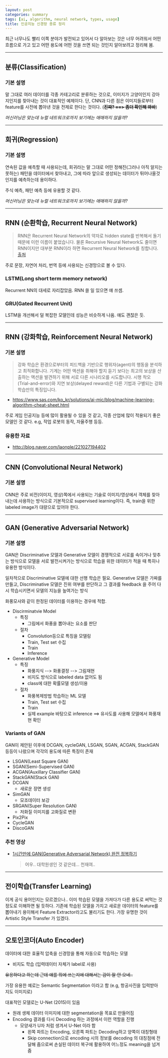 ```yaml
---
layout: post
categories: summary
tags: [ai, algorithm, neural network, types, usage]
title: 인공지능 신경망 종류 정리
---
```


최근 너무나도 빨리 이쪽 분야가 발전되고 있어서 다 알아보는 것은 너무 어려워서 어떤 흐름으로 가고 있고 어떤 용도에 어떤 것을 쓰면 되는 것인지 알아보려고 정리해 봄. 

---

## 분류(Classification)

### 기본 설명
말 그대로 여러 데이터를 각종 카테고리로 분류하는 것으로, 이미지가 고양이인지 강아지인지를 찾아내는 것이 대표적인 예제이다. 단, CNN과 다른 점은 이미지들로부터 feature를 사전에 뽑아낸 것을 전제로 한다는 것이다. (~~**진짜? ==> 좀더 확인해 봐바**~~)

*머신러닝은 맞는데 뉴럴 네트워크로까지 보기에는 애매하지 않을까?*

---

## 회귀(Regression)

### 기본 설명
연속된 값을 예측할 때 사용되는데, 회귀라는 말 그대로 어떤 정해진(그러나 아직 알지는 못하는) 패턴을 데이터에서 찾아내고, 그에 따라 앞으로 생성되는 데이터가 튀어나올것인지를 예측하는데 용이하다.

주식 예측, 패턴 예측 등에 유용할 것 같다.

*머신러닝은 맞는데 뉴럴 네트워크로까지 보기에는 애매하지 않을까?*

---

## RNN (순환학습, Recurrent Neural Network)

> RNN은 Recurrent Neural Network의 약자로 hidden state를 반복해서 돌기 때문에 이런 이름이 붙었습니다. 물론 Recursive Neural Network도 줄이면 RNN이지만 대부분 RNN이라 하면 Recurrent Neural Network를 칭합니다. [출처](http://isukorea.com/blog/home/waylight3/234)

주로 문장, 자연어 처리, 번역 등에 사용되는 신경망으로 볼 수 있다.


### LSTM(Long short term memory network)
Recurrent NN의 대세로 자리잡았음. RNN 쓸 일 있으면 얘 쓰셈.

### GRU(Gated Recurrent Unit) 
LSTM을 개선해서 덜 복잡한 모델인데 성능은 비슷하게 나옴. 얘도 괜찮은 듯.


---

## RNN (강화학습, Reinforcement Neural Network)


### 기본 설명
>강화 학습은 환경으로부터의 피드백을 기반으로 행위자(agent)의 행동을 분석하고 최적화합니다. 기계는 어떤 액션을 취해야 할지 듣기 보다는 최고의 보상을 산출하는 액션을 발견하기 위해 서로 다른 시나리오를 시도합니다. 시행 착오(Trial-and-error)와 지연 보상(delayed reward)은 다른 기법과 구별되는 강화 학습만의 특징입니다.
- https://www.sas.com/ko_kr/solutions/ai-mic/blog/machine-learning-algorithm-cheat-sheet.html

주로 게임 인공지능 등에 많이 활용될 수 있을 것 같고, 각종 산업에 많이 적용되기 좋은 모델인 것 같다. e.g, 작업 로봇의 동작, 자율주행 등등.


### 유용한 자료
- http://blog.naver.com/laonple/221027194402



---

## CNN (Convolutional Neural Network)

### 기본 설명

CNN은 주로 비전(이미지, 영상)쪽에서 사용되는 기술로 이미지/영상에서 객체를 찾아내는데 사용하는 방식으로 기본적으로 supervised learning이다. 즉, train을 위한 labeled image가 대량으로 있어야 한다.


---

## GAN (Generative Adversarial Network)

### 기본 설명
GAN은 Discriminative 모델과 Generative 모델이 경쟁적으로 서로를 속이거나 맞추는 방식으로 모델을 서로 발전시켜가는 방식으로 학습을 위한 데이터가 적을 때 특히나 유용한 방식이다.

일차적으로 Discriminative 모델에 대한 선행 학습은 필요. 
Generative 모델은 가짜를 만들고, Discriminative 모델은 진위 여부를 판단하고 그 결과를 feedback 을 주어 다시 학습시키면서 모델의 지능을 높여가는 방식

화풍모사와 같이 한정된 데이터를 이용하는 경우에 적합.

- Discirminatvie Model
  - 특징
    - 그림에서 화풍을 뽑아내는 요소를 판단
  - 절차
    - Convolution등으로 특징을 모델링
    - Train, Test set 수집 
    - Train
    - Inference
- Generative Model
  - 특징
    - 화풍지식 --> 화풍결정 --> 그림재현
    - 비지도 방식으로 labeled data 없어도 됨
    - class에 대한 확률모델 생성/이용
  - 절차
    - 화풍복제방법 학습하는 ML 모델 
    - Train, Test set 수집
    - Train
    - 실제 example 바탕으로 inference ==> 유사도를 사용해 모델에서 화풍재현 확인


### Variants of GAN 
GAN이 제안된 이후에 DCGAN, cycleGAN, LSGAN, SGAN, ACGAN, StackGAN 등등이 나왔으며 각각의 용도에 따른 특징이 존재
- LSGAN(Least Square GAN)
- SGAN(Semi-Supervised GAN)
- ACGAN(Auxillary Classifier GAN)
- StackGAN(Stack GAN)
- DCGAN
  - 새로운 장면 생성
- SimGAN
  - 모조데이터 보강
- SRGAN(Super Resolution GAN)
  - 저화질 이미지를 고화질로 변환
- Pix2Pix
- CycleGAN
- DiscoGAN

### 추천 영상
- [1시간만에 GAN(Generative Adversarial Network) 완전 정복하기](https://tv.naver.com/v/1947034)
  > 어우.. 대학원생인 것 같은데... 천재여..

---

## 전이학습(Transfer Learning)
이게 공식 용어인지는 모르겠으나.. 이미 학습된 모델을 가져다가 다른 용도로 써먹는 것 정도로 이해하면 될 듯하다. 기존에 학습된 모델을 가지고 새로운 데이터의 feature를 뽑아내기 용이해서 Feature Extractor라고도 불리기도 한다.
가장 유명한 것이 Artistic Style Transfer 가 있겠다.

---

## 오토인코더(Auto Encoder)
데이터에 대한 효율적 압축을 신경망을 통해 자동으로 학습하는 모델
- 비지도 학습 (입력데이터 자체가 label로 사용)

~~유용하다고 하는데 근데 얘를 뭐에 쓰는지에 대해서는 감이 잘 안 오네..~~

가장 유용한 예로는 Semantic Segmentation 이라고 함 (e.g, 항공사진을 입력받아 지도 이미지로)

대표적인 모델로는 U-Net (2015)이 있음
- 원래 생체 데이터 이미지에 대한 segmentation을 목표로 만들어짐
- Encoding 결과를 다시 Decoding 하는 과정에서 이런 역할을 진행
  - 모양새가 U자 처럼 생겨서 U-Net 이라 함
    - 왼쪽 파트는 Encoding, 오른쪽 파트는 Decoding하고 양쪽이 대칭형태
    - Skip connection으로 encoding 시의 정보를 decoding 의 대칭점에 전달해 줌으로써 손실된 데이터 복구에 활용하여 어느정도 meaning을 넘겨 줌


